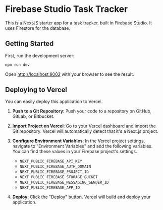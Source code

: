 
# Firebase Studio Task Tracker

This is a NextJS starter app for a task tracker, built in Firebase Studio. It uses Firestore for the database.

## Getting Started

First, run the development server:

```bash
npm run dev
```

Open [http://localhost:9002](http://localhost:9002) with your browser to see the result.

## Deploying to Vercel

You can easily deploy this application to Vercel.

1.  **Push to a Git Repository**: Push your code to a repository on GitHub, GitLab, or Bitbucket.
2.  **Import Project on Vercel**: Go to your Vercel dashboard and import the Git repository. Vercel will automatically detect that it's a Next.js project.
3.  **Configure Environment Variables**: In the Vercel project settings, navigate to "Environment Variables" and add the following variables. You can find these values in your Firebase project's settings.

    - `NEXT_PUBLIC_FIREBASE_API_KEY`
    - `NEXT_PUBLIC_FIREBASE_AUTH_DOMAIN`
    - `NEXT_PUBLIC_FIREBASE_PROJECT_ID`
    - `NEXT_PUBLIC_FIREBASE_STORAGE_BUCKET`
    - `NEXT_PUBLIC_FIREBASE_MESSAGING_SENDER_ID`
    - `NEXT_PUBLIC_FIREBASE_APP_ID`

4.  **Deploy**: Click the "Deploy" button. Vercel will build and deploy your application.
